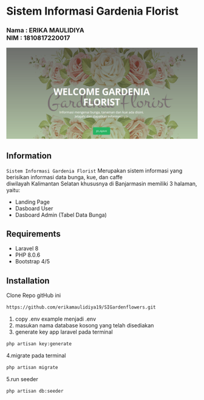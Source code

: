 # Sistem Informasi Gardenia Florist

<h3>
Nama : ERIKA MAULIDIYA <br>
NIM  : 1810817220017
</h3>
<p align="center">
    <img src="blog/public/asset/images/gf.png" width="1280" title="Sistem Informasi Gardenia Florist"/>
</p>

## Information

`Sistem Informasi Gardenia Florist` Merupakan sistem informasi yang berisikan informasi data bunga, kue, dan caffe
<br> diwilayah Kalimantan Selatan khususnya di Banjarmasin 
memiliki 3 halaman, yaitu:
- Landing Page
- Dasboard User
- Dasboard Admin (Tabel Data Bunga)

## Requirements

- Laravel 8
- PHP 8.0.6
- Bootstrap 4/5

## Installation
Clone Repo gitHub ini
```bash
https://github.com/erikamaulidiya19/SIGardenflowers.git
```
1. copy .env example menjadi .env
2. masukan nama database kosong yang telah disediakan
3. generate key app laravel pada terminal

```bash
php artisan key:generate
```
4.migrate pada terminal
```bash
php artisan migrate
```
5.run seeder
```bash
php artisan db:seeder
```
